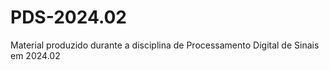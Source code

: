 # PDS-2024.02
Material produzido durante a disciplina de Processamento Digital de Sinais em 2024.02
